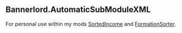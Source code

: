 ## Bannerlord.AutomaticSubModuleXML
For personal use within my mods [SortedIncome](https://github.com/pointfeev/SortedIncome) and [FormationSorter](https://github.com/pointfeev/FormationSorter).
